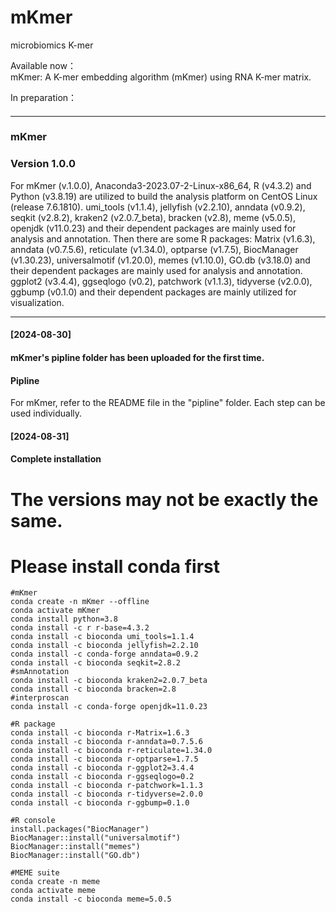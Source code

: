 # mKmer
microbiomics  K-mer  
    
Available now：    
mKmer: A K-mer embedding algorithm (mKmer) using RNA K-mer matrix.    
    
In preparation：    


#### ####
#### ####
------------------------------------------------------------------------------------------------------------------------------------------
#### ####
#### ####
### mKmer ###
### Version 1.0.0 ###

For mKmer (v.1.0.0), Anaconda3-2023.07-2-Linux-x86_64, R (v4.3.2) and Python (v3.8.19) are utilized to build the analysis platform on CentOS Linux (release 7.6.1810). umi_tools (v1.1.4), jellyfish (v2.2.10), anndata (v0.9.2), seqkit (v2.8.2), kraken2 (v2.0.7_beta), bracken (v2.8), meme (v5.0.5), openjdk (v11.0.23) and their dependent packages are mainly used for analysis and annotation. Then there are some R packages: Matrix (v1.6.3), anndata (v0.7.5.6), reticulate (v1.34.0), optparse (v1.7.5), BiocManager (v1.30.23), universalmotif (v1.20.0), memes (v1.10.0), GO.db (v3.18.0) and their dependent packages are mainly used for analysis and annotation. ggplot2 (v3.4.4), ggseqlogo (v0.2), patchwork (v1.1.3), tidyverse (v2.0.0), ggbump (v0.1.0) and their dependent packages are mainly utilized for visualization.

---
#### [2024-08-30] ####
#### mKmer's pipline folder has been uploaded for the first time.  ####
#### Pipline  ####
For mKmer, refer to the README file in the "pipline" folder. Each step can be used individually.

#### [2024-08-31] ####
#### Complete installation ####
# The versions may not be exactly the same.
# Please install conda first
```
#mKmer
conda create -n mKmer --offline
conda activate mKmer
conda install python=3.8
conda install -c r r-base=4.3.2
conda install -c bioconda umi_tools=1.1.4
conda install -c bioconda jellyfish=2.2.10
conda install -c conda-forge anndata=0.9.2
conda install -c bioconda seqkit=2.8.2
#smAnnotation
conda install -c bioconda kraken2=2.0.7_beta
conda install -c bioconda bracken=2.8
#interproscan
conda install -c conda-forge openjdk=11.0.23
```
```
#R package
conda install -c bioconda r-Matrix=1.6.3
conda install -c bioconda r-anndata=0.7.5.6
conda install -c bioconda r-reticulate=1.34.0
conda install -c bioconda r-optparse=1.7.5
conda install -c bioconda r-ggplot2=3.4.4
conda install -c bioconda r-ggseqlogo=0.2
conda install -c bioconda r-patchwork=1.1.3
conda install -c bioconda r-tidyverse=2.0.0
conda install -c bioconda r-ggbump=0.1.0
```
```
#R console
install.packages("BiocManager")
BiocManager::install("universalmotif")
BiocManager::install("memes")
BiocManager::install("GO.db")
```
```
#MEME suite
conda create -n meme
conda activate meme
conda install -c bioconda meme=5.0.5
```
